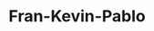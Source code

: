 # Fran-Kevin-Pablo

<!-- 
Desarrollo de Aplicación Web para Intercambio de Servicios en PHP
En esta práctica, crearéis una aplicación de intercambio de servicios entre usuarios. Los usuarios de nuestra aplicación podrán:
    • Registrarse en nuestra página
    • Iniciar sesión
    • Modificar algunos de sus campos del perfil de Usuario
    • Gestión de Servicios. Los usuarios pueden crear los servicios que estén dispuestos a ofrecer a otros usuarios.
    • Búsqueda de servicios disponibles utilizando varios filtros, como palabras clave, categorías, …
    • Solicitud de Servicios. Los usuarios podrán enviar solicitudes a otros usuarios para utilizar sus servicios.
    •  Los propietarios de los servicios deben recibir notificaciones de las solicitudes y poder aceptar o rechazarlas.
    • Calificaciones y Comentarios. Los usuarios deben poder calificar y dejar comentarios sobre los servicios que han utilizado.
La práctica se divide en varias fases, que incluyen la creación de formularios, almacenamiento en ficheros de texto,  la gestión de cookies y sesiones, el acceso a bases de datos y la implementación de servicios web. La aplicación contará con dos tipos de usuarios: "administrador" y "usuario genérico" que podrán realizar acciones diferentes en la aplicación.
Además, se incorporarán medidas de seguridad, como la autenticación de la cuenta de correo electrónico y el uso de tokens para prevenir ataques CSRF. 
La práctica la realizaréis en grupos de dos personas. Para mejorar el trabajo en equipo crearéis un repositorio en GITHUB, el nombre del repositorio estará compuesto por vuestros nombre (pablo_juan). Desde el inicio me invitaréis para poder realizar el seguimiento. Una vez finalizada cada una de las fases subiréis el resultado a AULES.
Fase 1: Formularios (0,5 puntos)
En esta fase, os centraréis en la creación y procesamiento de los formularios que permitan a los usuarios registrarse, iniciar sesión,  modificar sus perfiles y dar de alta servicios a compartir.
No se deben incluir validaciones del lado cliente ni con HTML5 ni con JS.
Usaremos las funciones de sanitización y validación vistas en clase.
Crearemos de manera dinámica todos los controles tipo radio, check o select.
Tareas a realizar en la Fase 1
Antes de crear los formularios planifica el mapa de la aplicación completa y crea unos sencillos mockups. Súbelos también a GITHUB.
Formulario de Registro
Los usuarios deben poder registrarse proporcionando los siguientes datos:
    • Nombre completo. (obligatorio)
    • Dirección de correo electrónico. (obligatorio)
    • Contraseña. (obligatorio)
    • Fecha de nacimiento. Sólo permitiremos el registro de mayores de edad. (obligatorio)
    • Foto de perfil (campo voluntario)
    • Idioma preferente (campo voluntario) Daremos a los usuarios una lista de idiomas para que seleccionen uno o más de uno.
    • Descripción personal (campo voluntario)
Formulario de Inicio de Sesión
   Los usuarios registrados iniciarán sesión en la aplicación utilizando su dirección de correo electrónico y contraseña.
 Formulario de Perfil de Usuario
   Cada usuario puede modificar la información de algunos de los campos de su perfil:
    • Contraseña. 
    • Foto de perfil 
    • Idioma preferente 
    • Descripción personal 
Formulario Alta servicio
    •     Título`: Título o nombre del servicio. (obligatorio)
    •     Categoría:  Categoría a la que pertenece el servicio, les daremos una lista de categorías para que el usuario elija en la categoría que pertenece. (obligatorio)
    •    Descripcion: Descripción detallada del servicio. (obligatorio)
    • Tipo: El usuario elije si es servicio para intercambio o de pago (obligatorio)
    •     Precio_por_hora: Precio por hora del servicio, en caso de que sea de pago. (voluntario)
    •     Ubicacion: Ubicación del servicio. (obligatorio)
    •     Disponibilidad: Información sobre la disponibilidad del servicio. Ofreceremos diferentes opciones, por ejemplo mañanas, tardes, noches, completa, fines de semana, ... (obligatoria)
    •     Foto del servicio: Foto referente al servicio (voluntario)
 -->